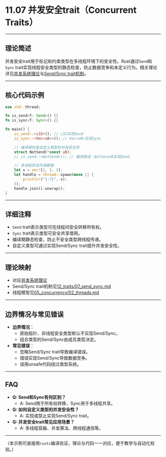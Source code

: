 # 11.07 并发安全trait（Concurrent Traits）

---

## 理论简述

并发安全trait用于标记和约束类型在多线程环境下的安全性。Rust通过`Send`和`Sync` trait实现线程安全类型的静态检查，防止数据竞争和未定义行为。相关理论详见[并发系统理论](../../05_concurrency/01_formal_concurrency_system.md)与[Send/Sync trait机制](../../12_traits/07_send_sync.md)。

---

## 核心代码示例

```rust
use std::thread;

fn is_send<T: Send>() {}
fn is_sync<T: Sync>() {}

fn main() {
    is_send::<i32>(); // i32实现Send
    is_sync::<Vec<u8>>(); // Vec<u8>实现Sync

    // 编译期检查自定义类型的并发安全性
    struct NotSend(*const u8);
    // is_send::<NotSend>(); // 编译错误：NotSend未实现Send

    // 多线程安全传递数据
    let v = vec![1, 2, 3];
    let handle = thread::spawn(move || {
        println!("{:?}", v);
    });
    handle.join().unwrap();
}
```

---

## 详细注释

- `Send` trait表示类型可在线程间安全转移所有权。
- `Sync` trait表示类型可安全共享借用。
- 编译期静态检查，防止不安全类型跨线程传递。
- 自定义类型可通过实现Send/Sync trait提升并发安全性。

---

## 理论映射

- 对应[并发系统理论](../../05_concurrency/01_formal_concurrency_system.md)
- Send/Sync trait机制见[12_traits/07_send_sync.md](../../12_traits/07_send_sync.md)
- 线程模型见[05_concurrency/02_threads.md](../../05_concurrency/02_threads.md)

---

## 边界情况与常见错误

- **边界情况**：
  - 原始指针、非线程安全类型默认不实现Send/Sync。
  - 组合类型的Send/Sync由成员类型决定。
- **常见错误**：
  - 忽略Send/Sync trait导致编译错误。
  - 错误实现Send/Sync导致数据竞争。
  - 误用unsafe代码绕过类型系统。

---

## FAQ

- **Q: Send和Sync有何区别？**
  - A: Send用于所有权转移，Sync用于多线程共享。
- **Q: 如何自定义类型的并发安全性？**
  - A: 实现或禁止实现Send/Sync trait。
- **Q: 并发安全trait常见应用场景？**
  - A: 多线程容器、并发算法、跨线程通信等。

---

（本示例可直接用`rustc`编译验证，理论与代码一一对应，便于教学与自动化校验。）
